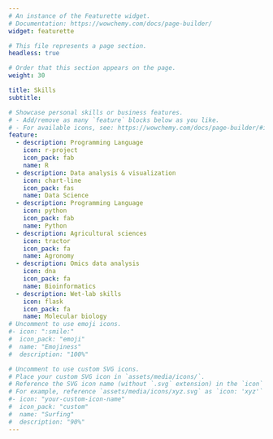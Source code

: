 ```yaml
---
# An instance of the Featurette widget.
# Documentation: https://wowchemy.com/docs/page-builder/
widget: featurette

# This file represents a page section.
headless: true

# Order that this section appears on the page.
weight: 30

title: Skills
subtitle:

# Showcase personal skills or business features.
# - Add/remove as many `feature` blocks below as you like.
# - For available icons, see: https://wowchemy.com/docs/page-builder/#icons
feature:
  - description: Programming Language
    icon: r-project
    icon_pack: fab
    name: R
  - description: Data analysis & visualization
    icon: chart-line
    icon_pack: fas
    name: Data Science
  - description: Programming Language
    icon: python
    icon_pack: fab
    name: Python
  - description: Agricultural sciences
    icon: tractor
    icon_pack: fa
    name: Agronomy
  - description: Omics data analysis
    icon: dna
    icon_pack: fa
    name: Bioinformatics
  - description: Wet-lab skills
    icon: flask
    icon_pack: fa
    name: Molecular biology
# Uncomment to use emoji icons.
#- icon: ":smile:"
#  icon_pack: "emoji"
#  name: "Emojiness"
#  description: "100%"

# Uncomment to use custom SVG icons.
# Place your custom SVG icon in `assets/media/icons/`.
# Reference the SVG icon name (without `.svg` extension) in the `icon` field.
# For example, reference `assets/media/icons/xyz.svg` as `icon: 'xyz'`
#- icon: "your-custom-icon-name"
#  icon_pack: "custom"
#  name: "Surfing"
#  description: "90%"
---
```

